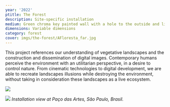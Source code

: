 ```yaml
---
year: '2022'
ptitle: The Forest
description: Site-specific installation
medium: Green chroma key painted wall with a hole to the outside and light reflectors
dimensions: Variable dimensions
category: forest
cover: imgs/the-forest/AFloresta_far.jpg
---
```

This project references our understanding of vegetative landscapes and the construction and dissemination of digital images. Contemporary humans perceive the environment with an utilitarian perspective, in a desire to control nature. From cinematic technologies to digital development, we are able to recreate landscapes illusions while destroying the environment, without taking in consideration these landscapes as a live ecosystem.

![]({{site.baseurl}}/imgs/the-forest/AFloresta_closeup.jpg)

![]({{site.baseurl}}/imgs/the-forest/AFloresta_supercloseup.jpg)
_Installation view at Paço das Artes, São Paulo, Brasil._
